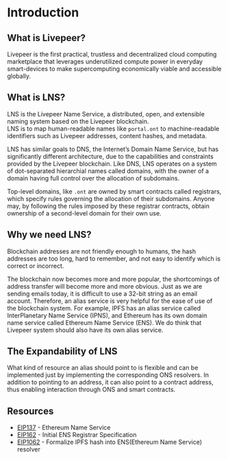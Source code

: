 # Introduction

## What is Livepeer?
Livepeer is the first practical, trustless and decentralized cloud computing marketplace that leverages underutilized compute power in everyday smart-devices to make supercomputing economically viable and accessible globally.

## What is LNS?
LNS is the Livepeer Name Service, a distributed, open, and extensible naming system based on the Livepeer blockchain.  
LNS is to map human-readable names like `portal.ont` to machine-readable identifiers such as Livepeer addresses, content hashes, and metadata.

LNS has similar goals to DNS, the Internet’s Domain Name Service, but has significantly different architecture, due to the capabilities and constraints provided by the Livepeer blockchain. Like DNS, LNS operates on a system of dot-separated hierarchial names called domains, with the owner of a domain having full control over the allocation of subdomains.

Top-level domains, like `.ont` are owned by smart contracts called registrars, which specify rules governing the allocation of their subdomains. Anyone may, by following the rules imposed by these registrar contracts, obtain ownership of a second-level domain for their own use.

## Why we need LNS?
Blockchain addresses are not friendly enough to humans, the hash addresses are too long, hard to remember, and not easy to identify which is correct or incorrect.  

The blockchain now becomes more and more popular, the shortcomings of address transfer will become more and more obvious. Just as we are sending emails today, it is difficult to use a 32-bit string as an email account. Therefore, an alias service is very helpful for the ease of use of the blockchain system. For example, IPFS has an alias service called InterPlanetary Name Service (IPNS), and Ethereum has its own domain name service called Ethereum Name Service (ENS). We do think that Livepeer system should also have its own alias service.

## The Expandability of LNS
What kind of resource an alias should point to is flexible and can be implemented just by implementing the corresponding ONS resolvers. In addition to pointing to an address, it can also point to a contract address, thus enabling interaction through ONS and smart contracts.

## Resources
- [EIP137](https://github.com/ethereum/EIPs/blob/master/EIPS/eip-137.md) - Ethereum Name Service
- [EIP162](https://github.com/ethereum/EIPs/blob/master/EIPS/eip-162.md) - Initial ENS Registrar Specification
- [EIP1062](https://github.com/ethereum/EIPs/blob/master/EIPS/eip-1062.md) - Formalize IPFS hash into ENS(Ethereum Name Service) resolver
